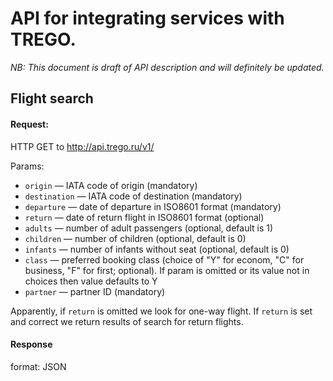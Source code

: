 # API for integrating services with TREGO.

*NB: This document is draft of API description and will definitely be updated.*

## Flight search

#### Request:
HTTP GET to http://api.trego.ru/v1/

Params:

 * `origin` — IATA code of origin (mandatory)
 * `destination` — IATA code of destination (mandatory)
 * `departure` — date of departure in ISO8601 format (mandatory)
 * `return` — date of return flight in ISO8601 format (optional)
 * `adults` — number of adult passengers (optional, default is 1)
 * `children` — number of children (optional, default is 0)
 * `infants` — number of infants without seat (optional, default is 0)
 * `class` — preferred booking class (choice of "Y" for econom, "C" for business, "F" for first; optional). If param is omitted or its value not in choices then  value defaults to Y
 * `partner` — partner ID (mandatory)

Apparently, if `return` is omitted we look for one-way flight. If `return` is set and correct we return results of search for return flights.

#### Response 
format: JSON
